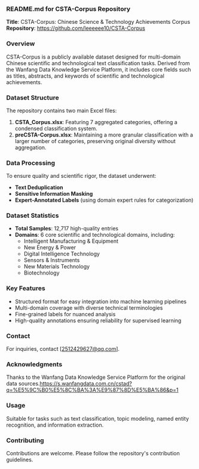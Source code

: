 ### README.md for CSTA-Corpus Repository

**Title**: CSTA-Corpus: Chinese Science & Technology Achievements Corpus  
**Repository**: https://github.com/leeeeee10/CSTA-Corpus  

### Overview
CSTA-Corpus is a publicly available dataset designed for multi-domain Chinese scientific and technological text classification tasks. Derived from the Wanfang Data Knowledge Service Platform, it includes core fields such as titles, abstracts, and keywords of scientific and technological achievements.  

### Dataset Structure
The repository contains two main Excel files:  
1. **CSTA_Corpus.xlsx**: Featuring 7 aggregated categories, offering a condensed classification system.  
2. **preCSTA-Corpus.xlsx**: Maintaining a more granular classification with a larger number of categories, preserving original diversity without aggregation.  

### Data Processing
To ensure quality and scientific rigor, the dataset underwent:  
- **Text Deduplication**  
- **Sensitive Information Masking**  
- **Expert-Annotated Labels** (using domain expert rules for categorization)  

### Dataset Statistics
- **Total Samples**: 12,717 high-quality entries  
- **Domains**: 6 core scientific and technological domains, including:  
  - Intelligent Manufacturing & Equipment  
  - New Energy & Power  
  - Digital Intelligence Technology  
  - Sensors & Instruments
  - New Materials Technology
  - Biotechnology

### Key Features
- Structured format for easy integration into machine learning pipelines  
- Multi-domain coverage with diverse technical terminologies  
- Fine-grained labels for nuanced analysis  
- High-quality annotations ensuring reliability for supervised learning  


### Contact
For inquiries, contact [2512429627@qq.com].  

### Acknowledgments
Thanks to the Wanfang Data Knowledge Service Platform for the original data sources.https://s.wanfangdata.com.cn/cstad?q=%E5%9C%B0%E5%8C%BA%3A%E9%87%8D%E5%BA%86&p=1  

### Usage
Suitable for tasks such as text classification, topic modeling, named entity recognition, and information extraction.  


### Contributing
Contributions are welcome. Please follow the repository's contribution guidelines.  
